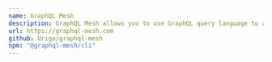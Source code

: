 ```yaml
---
name: GraphQL Mesh
description: GraphQL Mesh allows you to use GraphQL query language to access data in remote APIs that don't run GraphQL (and also ones that do run GraphQL). It can be used as a gateway to other services, or run as a local GraphQL schema that aggregates data from remote APIs.
url: https://graphql-mesh.com
github: Urigo/graphql-mesh
npm: "@graphql-mesh/cli"
---
```

